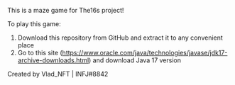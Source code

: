 This is a maze game for The16s project!

To play this game: 
1) Download this repository from GitHub and extract it to any convenient place 
2) Go to this site (https://www.oracle.com/java/technologies/javase/jdk17-archive-downloads.html) and download Java 17 version 

Created by Vlad_NFT | INFJ#8842
